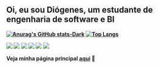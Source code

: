 ## <strong>Oi, eu sou Diógenes, um estudante de <strong>engenharia de software e BI</strong>

[![Anurag's GitHub stats-Dark](https://github-readme-stats.vercel.app/api?username=diogenes-oliveira&show_icons=true&theme=dark#gh-dark-mode-only)](https://github.com/anuraghazra/github-readme-stats#gh-dark-mode-only)
[![Top Langs](https://github-readme-stats.vercel.app/api/top-langs/?username=diogenes-oliveira&theme=dark#gh-dark-mode-only&size_weight=0.5&count_weight=0.5)](https://github.com/anuraghazra/github-readme-stats)

<div> 
  <a href="https://www.linkedin.com/in/diogeneswilgner" target="_blank"><img src="https://img.shields.io/badge/-LinkedIn-%230077B5?style=for-the-badge&logo=linkedin&logoColor=white" target="_blank"></a>   
  <a href="https://instagram.com/diogenes.py" target="_blank"><img src="https://img.shields.io/badge/-Instagram-%23E4405F?style=for-the-badge&logo=instagram&logoColor=white" target="_blank"></a>
  <a href="" target="_blank"><img src="https://img.shields.io/badge/YouTube-FF0000?style=for-the-badge&logo=youtube&logoColor=white" target="_blank"></a>
 	<a href="https://www.twitch.tv/viegna" target="_blank"><img src="https://img.shields.io/badge/Twitch-9146FF?style=for-the-badge&logo=twitch&logoColor=white" target="_blank"></a>
  <a href="https://discord.gg/YPxx8aDc" target="_blank"><img src="https://img.shields.io/badge/Discord-7289DA?style=for-the-badge&logo=discord&logoColor=white" target="_blank"></a> 
  <a href = "mailto:diogeneswilgner.so@gmail.com"><img src="https://img.shields.io/badge/-Gmail-%23333?style=for-the-badge&logo=gmail&logoColor=white" target="_blank"></a>
  
  
   Veja minha página principal <a href="https://diogenes-oliveira.github.io/Home/" target="_blank">aqui</a>
   🦝
</div>
